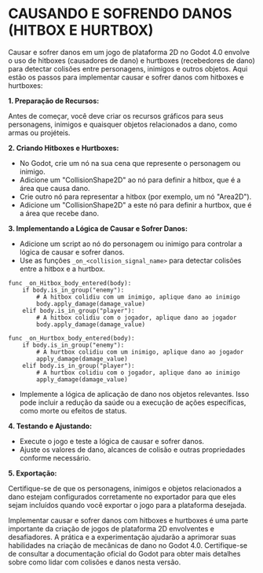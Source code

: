 # CAUSANDO E SOFRENDO DANOS (HITBOX E HURTBOX)
Causar e sofrer danos em um jogo de plataforma 2D no Godot 4.0 envolve o uso de hitboxes (causadores de dano) e hurtboxes (recebedores de dano) para detectar colisões entre personagens, inimigos e outros objetos. Aqui estão os passos para implementar causar e sofrer danos com hitboxes e hurtboxes:

**1. Preparação de Recursos:**

Antes de começar, você deve criar os recursos gráficos para seus personagens, inimigos e quaisquer objetos relacionados a dano, como armas ou projéteis.

**2. Criando Hitboxes e Hurtboxes:**

- No Godot, crie um nó na sua cena que represente o personagem ou inimigo.
- Adicione um "CollisionShape2D" ao nó para definir a hitbox, que é a área que causa dano.
- Crie outro nó para representar a hitbox (por exemplo, um nó "Area2D").
- Adicione um "CollisionShape2D" a este nó para definir a hurtbox, que é a área que recebe dano.

**3. Implementando a Lógica de Causar e Sofrer Danos:**

- Adicione um script ao nó do personagem ou inimigo para controlar a lógica de causar e sofrer danos.
- Use as funções `_on_<collision_signal_name>` para detectar colisões entre a hitbox e a hurtbox.

```gdscript
func _on_Hitbox_body_entered(body):
    if body.is_in_group("enemy"):
        # A hitbox colidiu com um inimigo, aplique dano ao inimigo
        body.apply_damage(damage_value)
    elif body.is_in_group("player"):
        # A hitbox colidiu com o jogador, aplique dano ao jogador
        body.apply_damage(damage_value)

func _on_Hurtbox_body_entered(body):
    if body.is_in_group("enemy"):
        # A hurtbox colidiu com um inimigo, aplique dano ao jogador
        apply_damage(damage_value)
    elif body.is_in_group("player"):
        # A hurtbox colidiu com o jogador, aplique dano ao inimigo
        apply_damage(damage_value)
```

- Implemente a lógica de aplicação de dano nos objetos relevantes. Isso pode incluir a redução da saúde ou a execução de ações específicas, como morte ou efeitos de status.

**4. Testando e Ajustando:**

- Execute o jogo e teste a lógica de causar e sofrer danos.
- Ajuste os valores de dano, alcances de colisão e outras propriedades conforme necessário.

**5. Exportação:**

Certifique-se de que os personagens, inimigos e objetos relacionados a dano estejam configurados corretamente no exportador para que eles sejam incluídos quando você exportar o jogo para a plataforma desejada.

Implementar causar e sofrer danos com hitboxes e hurtboxes é uma parte importante da criação de jogos de plataforma 2D envolventes e desafiadores. A prática e a experimentação ajudarão a aprimorar suas habilidades na criação de mecânicas de dano no Godot 4.0. Certifique-se de consultar a documentação oficial do Godot para obter mais detalhes sobre como lidar com colisões e danos nesta versão.